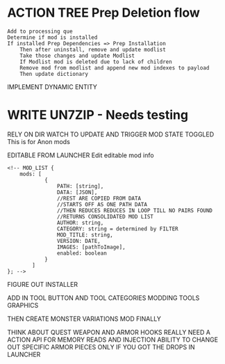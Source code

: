 

ACTION TREE Prep Deletion flow
==============================
    Add to processing que
    Determine if mod is installed
    If installed Prep Dependencies => Prep Installation
        Then after uninstall, remove and update modlist
        Take those changes and update Modlist
        If Modlist mod is deleted due to lack of children
        Remove mod from modlist and append new mod indexes to payload
        Then update dictionary
IMPLEMENT DYNAMIC ENTITY
<!-- REFACTOR APPLICATION FOR RXJS6 and NGRX7     -->
<!-- Handle installation -->
<!-- TEST OWNERSHIP DICT -->
<!-- THEN ADD CHANGE OF OWNERSHIP IF MOD IS PUSHED BACK IN OWNERSHIP QUE -->
<!-- REPLACE ENTRY IN OWNERSHIP ARRAY THEN SORT LOWEST TO HIGHEST -->
<!-- ADD IN PROCESSING TYPE -->
<!-- **Install stack** -->
<!-- When load order and thus installing mods, keep unpacked directories till install stack
is cleared then delete. -->
<!-- When installing copy the mod files, create the path if not in path dict or if path exists
Then copy the mod files to their destinations delete if they have ownership -->

<!-- Then create PATH OWNERSHIP DICT -->
<!-- DOUBLE CHECK index field in MOD file -->
<!-- THEN ADD SEPARATE SECTIONS TO MOD MANAGER installed: true/false -->
<!-- True on top -->
<!-- WORK ON DOWNLOAD MANAGER UI -->
<!-- ADD IN QUE TO PROCESSING
ONE AT A TIME MF -->

<!-- **MAKE SURE ONLY ONE MOD NEXUS IS OPEN AT A TIME IF ONE IS OPEN THEN FOCUS ON IT *** -->
<!-- IN IPCMAIN ADD IN BLOCKER FOR WHEN A MOD IS BEING MODIFIED AND INCLUDE A FILTER  -->

<!-- TO GET FILES FROM MAPPED DIRS LOOK FOR PATH THAT HAS A . THEN LOOP DOWN TILL YOU GET A /
CREATE PATHS IF THEY DONT EXIST -->

<!-- REMEMBER TO TEST ADM ZIP -->
<!-- ALSO TO ADD IN PREPARED OR NOT -->
<!-- 
Work on if file exists write, to save flow. Mod folder, NativePC, appState.json
Break off into seperate -->

<!-- Then unpacking zip, rar into mods/temp/ to process handle mod load order. -->
<!-- Unzip -> Map -> Check paths -> Take ownership -> Overwrite -> Delete Temp
Figure out a means to do this dynamically for load order -->
<!-- WRITE UNZIP -->
<!-- WRITE UNRAR -->

WRITE UN7ZIP - Needs testing
============================

<!-- WORK ON DIR WATCH -->
<!-- CREATE A ACTION_CHAIN THAT TRIGGERS EVERY EMIT ON NATIVEPC -->
<!-- CREATE MOD SCHEME BY FINDING BEST END PATH FOR THAT CATEGORY THEN FILTERING PATHS
    MONSTERS
    QUESTS
    ARMOR
    EFFECTS
    ETC
THEN USE THAT TO CREATE A MOD LIST
    AGGREGATED THE SAME WAY YOU MAPPED THE DIRS
    PER MOD CATEGORY FILTER ONLY THOSE PATHS
    AND MAKE ADD THOSE TO A CLASS MOD LIST
DISABLED MODS ARE PACKED INTO RARS IN CUSTOM MOD PATH -->
<!-- NEW MODS GO THERE AS WELL -->
<!-- DO NOT DELETE UNLESS ASKED -->
RELY ON DIR WATCH TO UPDATE AND TRIGGER MOD STATE TOGGLED
    This is for Anon mods
<!-- EACH MOD HAS A LOAD ORDER BY INDEX -->
<!-- THIS IS STORED IN THAT MODS JSON -->
<!-- ALONG WITH AUTHOR INFO + IMAGES -->
EDITABLE FROM LAUNCHER
    Edit editable mod info
<!-- GENERATES A DEFAULT JSON IF NONE WERE FOUND WITH NAME FROM CATEGORY -->
<!-- IF MULTIPLE MODS HAVE THE SAME TITLE, THEY ARE GROUPED INTO ONE MOD -->
<!-- THUS MOD LIST IS A ARRAY MANIFEST POINTING TO EACH MOD INCLUDED BY MOD_NAME -->
    <!-- MOD_LIST {
        mods: [
                {
                    PATH: [string],
                    DATA: [JSON],
                    //REST ARE COPIED FROM DATA
                    //STARTS OFF AS ONE PATH DATA
                    //THEN REDUCES REDUCES IN LOOP TILL NO PAIRS FOUND
                    //RETURNS CONSOLIDATED MOD LIST
                    AUTHOR: string,
                    CATEGORY: string = determined by FILTER
                    MOD_TITLE: string,
                    VERSION: DATE,
                    IMAGES: [pathToImage],
                    enabled: boolean
                }
            ]
    }; -->
<!-- **** WHICH MEANS SAVE LOAD ACTION_CHAIN NEEDS TO BE WORKING FOR MAIN STATE FOR SAME WORKFLOW ***** -->

<!-- REMEMBER TO CODE IN A LOADING OVERLAY FOR THIS SHIT -->

FIGURE OUT INSTALLER

<!-- CREATE EASY MEANS OF DOWNLOADING STUFF OFF OF MOD NEXUS -->

ADD IN TOOL BUTTON AND TOOL CATEGORIES
    MODDING TOOLS
    GRAPHICS

THEN CREATE MONSTER VARIATIONS MOD FINALLY

THINK ABOUT QUEST WEAPON AND ARMOR HOOKS
REALLY NEED A ACTION API FOR MEMORY READS AND INJECTION
ABILITY TO CHANGE OUT SPECIFIC ARMOR PIECES ONLY IF YOU GOT THE DROPS IN LAUNCHER
